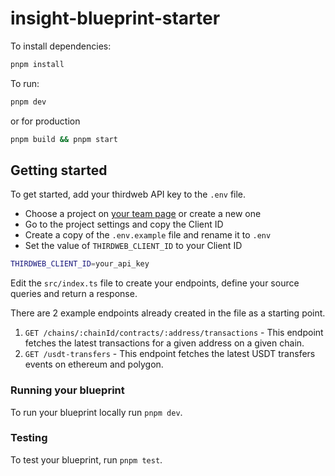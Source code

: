 # insight-blueprint-starter

To install dependencies:

```bash
pnpm install
```

To run:

```bash
pnpm dev
```

or for production

```bash
pnpm build && pnpm start
```

## Getting started

To get started, add your thirdweb API key to the `.env` file.

- Choose a project on [your team page](https://thirdweb.com/team) or create a new one
- Go to the project settings and copy the Client ID
- Create a copy of the `.env.example` file and rename it to `.env`
- Set the value of `THIRDWEB_CLIENT_ID` to your Client ID

```bash
THIRDWEB_CLIENT_ID=your_api_key
```

Edit the `src/index.ts` file to create your endpoints, define your source queries and return a response.

There are 2 example endpoints already created in the file as a starting point.

1. `GET /chains/:chainId/contracts/:address/transactions` - This endpoint fetches the latest transactions for a given address on a given chain.
2. `GET /usdt-transfers` - This endpoint fetches the latest USDT transfers events on ethereum and polygon.

### Running your blueprint

To run your blueprint locally run `pnpm dev`.

### Testing

To test your blueprint, run `pnpm test`.
